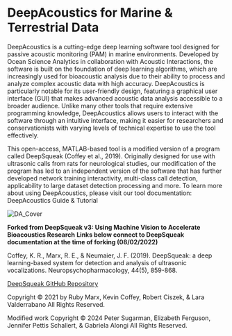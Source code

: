 # DeepAcoustics for Marine & Terrestrial Data
DeepAcoustics is a cutting-edge deep learning software tool designed for passive acoustic monitoring (PAM) in marine environments. Developed by Ocean Science Analytics in collaboration with Acoustic Interactions, the software is built on the foundation of deep learning algorithms, which are increasingly used for bioacoustic analysis due to their ability to process and analyze complex acoustic data with high accuracy. DeepAcoustics is particularly notable for its user-friendly design, featuring a graphical user interface (GUI) that makes advanced acoustic data analysis accessible to a broader audience. Unlike many other tools that require extensive programming knowledge, DeepAcoustics allows users to interact with the software through an intuitive interface, making it easier for researchers and conservationists with varying levels of technical expertise to use the tool effectively.

This open-access, MATLAB-based tool is a modified version of a program called DeepSqueak (Coffey et al., 2019). Originally designed for use with ultrasonic calls from rats for neurological studies, our modification of the program has led to an independent version of the software that has further developed network training interactivity, multi-class call detection, applicability to large dataset detection processing and more. To learn more about using DeepAcoustics, please visit our tool documentation: DeepAcoustics Guide & Tutorial

![DA_Cover](https://github.com/user-attachments/assets/503fd3e4-3b93-45e9-81cc-43fddf89607b)



**Forked from DeepSqueak v3: Using Machine Vision to Accelerate Bioacoustics Research**
**Links below connect to DeepSqueak documentation at the time of forking (08/02/2022)**

Coffey, K. R., Marx, R. E., & Neumaier, J. F. (2019). DeepSqueak: a deep learning-based system for detection and analysis of ultrasonic vocalizations. Neuropsychopharmacology, 44(5), 859-868.

[DeepSqueak GitHub Repository](https://github.com/DrCoffey/DeepSqueak)

Copyright © 2021 by Ruby Marx, Kevin Coffey, Robert Ciszek, & Lara Valderrabano All Rights Reserved.

Modified work Copyright © 2024 Peter Sugarman, Elizabeth Ferguson, Jennifer Pettis Schallert, & Gabriela Alongi  All Rights Reserved.
